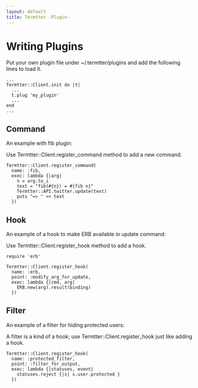 ```yaml
---
layout: default
title: Termtter -Plugin-
---
```


# Writing Plugins

Put your own plugin file under ~/.termtter/plugins and add the following lines
to load it.

    ...
    Termtter::Client.init do |t|
      ...
      t.plug 'my_plugin'
      ...
    end
    ...

## Command

An example with fib plugin:

Use Termtter::Client.register\_command method to add a new command.

    Termtter::Client.register_command(
      name: :fib,
      exec: lambda {|arg|
        n = arg.to_i
        text = "fib(#{n}) = #{fib n}"
        Termtter::API.twitter.update(text)
        puts "=> " << text
      })

## Hook

An example of a hook to make ERB available in update command:

Use Termtter::Client.register\_hook method to add a hook.

    require 'erb'
    
    Termtter::Client.register_hook(
      name: :erb,
      point: :modify_arg_for_update,
      exec: lambda {|cmd, arg|
        ERB.new(arg).result(binding)
      })


## Filter

An example of a filter for hiding protected users:

A filter is a kind of a hook; use Termtter::Client.register\_hook just like adding a hook.

    Termtter::Client.register_hook(
      name: :protected_filter,
      point: :filter_for_output,
      exec: lambda {|statuses, event|
        statuses.reject {|s| s.user.protected }
      })


